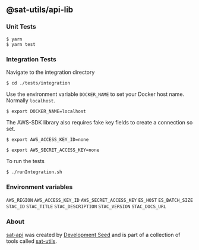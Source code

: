 ## @sat-utils/api-lib

### Unit Tests
```
$ yarn
$ yarn test
```

### Integration Tests
Navigate to the integration directory
```
$ cd ./tests/integration
```
Use the environment variable `DOCKER_NAME` to set your Docker host name.
Normally `localhost`.
```
$ export DOCKER_NAME=localhost
```
The AWS-SDK library also requires fake key fields to create a connection so set.
```
$ export AWS_ACCESS_KEY_ID=none
```
```
$ export AWS_SECRET_ACCESS_KEY=none
```
To run the tests
```
$ ./runIntegration.sh
```

### Environment variables

`AWS_REGION`
`AWS_ACCESS_KEY_ID`
`AWS_SECRET_ACCESS_KEY`
`ES_HOST`
`ES_BATCH_SIZE`
`STAC_ID`
`STAC_TITLE`
`STAC_DESCRIPTION`
`STAC_VERSION`
`STAC_DOCS_URL`

### About
[sat-api](https://github.com/sat-utils/sat-api) was created by [Development Seed](<http://developmentseed.org>) and is part of a collection of tools called [sat-utils](https://github.com/sat-utils).
